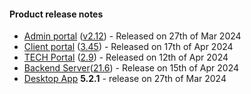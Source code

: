 #### Product release notes
* [Admin portal](/configs/release-notes/admin) ([v2.12](/configs/release-notes/admin/v2.12)) - Released on 27th of Mar 2024
* [Client portal](/configs/release-notes/portal) ([3.45](/configs/release-notes/portal/v3.45)) - Released on 17th of Apr 2024
* [TECH Portal](/configs/release-notes/tech) ([2.9](/configs/release-notes/tech/v2.9)) - Released on 12th of Apr 2024
* [Backend Server](/configs/release-notes/server)([21.6](/configs/release-notes/server)) - Release on 15th of Apr 2024
* [Desktop App](/configs/release-notes/desktop) **5.2.1** - release on 27th of Mar 2024
